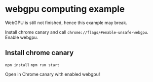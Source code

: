 # webgpu computing example

WebGPU is still not finished, hence this example may break.

Install chrome canary and call `chrome://flags/#enable-unsafe-webgpu`. Enable webgpu.

## Install chrome canary

`npm install`
`npm run start`

Open in Chrome canary with enabled webgpu!
